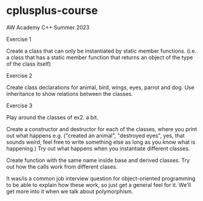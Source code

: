 # cplusplus-course
AW Academy C++ Summer 2023

Exercise 1

Create a class that can only be instantiated by static member functions.  (i.e. a class
that has a static member function that returns an object of the type of the class itself)

 

Exercise 2

Create class declarations for animal, bird, wings, eyes, parrot and dog.  Use inheritance to
show relations between the classes.

 

Exercise 3

Play around the classes of ex2. a bit.

Create a constructor and destructor for each of the classes, where you print out what happens
e.g. ("created an animal", "destroyed eyes", yes, that sounds weird, feel free to write something
else as long as you know what is happening.)  Try out what happens when you instantiate different
classes.

Create function with the same name inside base and derived classes.  Try out how the calls work
from different clases.

It was/is a common job interview question for object-oriented programming to be able to explain
how these work, so just get a general feel for it.  We'll get more into it when we talk about
polymorphism.
